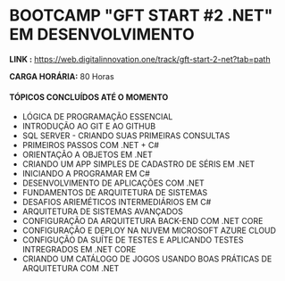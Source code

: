 # BOOTCAMP "GFT START #2 .NET" EM DESENVOLVIMENTO

**LINK :** https://web.digitalinnovation.one/track/gft-start-2-net?tab=path

**CARGA HORÁRIA:** 80 Horas



#### TÓPICOS CONCLUÍDOS ATÉ O MOMENTO

- LÓGICA DE PROGRAMAÇÃO ESSENCIAL
- INTRODUÇÃO AO GIT E AO GITHUB 
- SQL SERVER - CRIANDO SUAS PRIMEIRAS CONSULTAS
- PRIMEIROS PASSOS COM .NET + C#
- ORIENTAÇÃO A OBJETOS EM .NET
- CRIANDO UM APP SIMPLES DE CADASTRO DE SÉRIS EM .NET
- INICIANDO A PROGRAMAR EM C#
- DESENVOLVIMENTO DE APLICAÇÕES COM .NET
- FUNDAMENTOS DE ARQUITETURA DE SISTEMAS
- DESAFIOS ARIEMÉTICOS INTERMEDIÁRIOS EM C#
- ARQUITETURA DE SISTEMAS AVANÇADOS
- CONFIGURAÇÃO DA ARQUITETURA BACK-END COM .NET CORE
- CONFIGURAÇÃO E DEPLOY NA NUVEM MICROSOFT AZURE CLOUD
- CONFIGUÇÃO DA SUÍTE DE TESTES E APLICANDO TESTES INTREGRADOS EM .NET CORE
- CRIANDO UM CATÁLOGO DE JOGOS USANDO BOAS PRÁTICAS DE ARQUITETURA COM .NET

